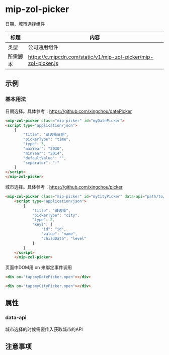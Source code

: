 # mip-zol-picker

日期、城市选择组件

标题|内容
----|----
类型|公司通用组件
所需脚本|https://c.mipcdn.com/static/v1/mip-zol-picker/mip-zol-picker.js

## 示例

### 基本用法


日期选择。具体参考：https://github.com/xingchou/datePicker

```html
<mip-zol-picker class="mip-picker" id="myDatePicker">
<script type="application/json">
    {
        "title": "请选择日期",
        "pickerType": "time",
        "type": 3,
        "maxYear": "2030",
        "minYear": "2014",
        "defaultValue": "",
        "separator": "-"
    }
</script>
</mip-zol-picker>
```

城市选择。具体参考：https://github.com/xingchou/picker

```html
<mip-zol-picker class="mip-picker" id="myCityPicker" data-api="path/to/cityapi">
    <script type="application/json">
        {
            "title": "请选择",
            "pickerType": "city",
            "type": 2,
            "keys": {
                "id": "id",
                "value": "name",
                "childData": "level"
            }
        }
    </script>
    </mip-zol-picker>
```

页面中DOM用 on 来绑定事件调用

```html
<div on="tap:myDatePicker.open"></div>

<div on="tap:myCityPicker.open"></div>
```

## 属性

### data-api

城市选择的时候需要传入获取城市的API


## 注意事项



